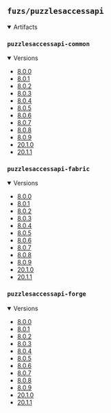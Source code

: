 ## `fuzs/puzzlesaccessapi`

<details open>
<summary>Artifacts</summary>

### `puzzlesaccessapi-common`
<details open>
<summary>Versions</summary>

- [8.0.0](puzzlesaccessapi-common/8.0.0)
- [8.0.1](puzzlesaccessapi-common/8.0.1)
- [8.0.2](puzzlesaccessapi-common/8.0.2)
- [8.0.3](puzzlesaccessapi-common/8.0.3)
- [8.0.4](puzzlesaccessapi-common/8.0.4)
- [8.0.5](puzzlesaccessapi-common/8.0.5)
- [8.0.6](puzzlesaccessapi-common/8.0.6)
- [8.0.7](puzzlesaccessapi-common/8.0.7)
- [8.0.8](puzzlesaccessapi-common/8.0.8)
- [8.0.9](puzzlesaccessapi-common/8.0.9)
- [20.1.0](puzzlesaccessapi-common/20.1.0)
- [20.1.1](puzzlesaccessapi-common/20.1.1)
</details>

### `puzzlesaccessapi-fabric`
<details open>
<summary>Versions</summary>

- [8.0.0](puzzlesaccessapi-fabric/8.0.0)
- [8.0.1](puzzlesaccessapi-fabric/8.0.1)
- [8.0.2](puzzlesaccessapi-fabric/8.0.2)
- [8.0.3](puzzlesaccessapi-fabric/8.0.3)
- [8.0.4](puzzlesaccessapi-fabric/8.0.4)
- [8.0.5](puzzlesaccessapi-fabric/8.0.5)
- [8.0.6](puzzlesaccessapi-fabric/8.0.6)
- [8.0.7](puzzlesaccessapi-fabric/8.0.7)
- [8.0.8](puzzlesaccessapi-fabric/8.0.8)
- [8.0.9](puzzlesaccessapi-fabric/8.0.9)
- [20.1.0](puzzlesaccessapi-fabric/20.1.0)
- [20.1.1](puzzlesaccessapi-fabric/20.1.1)
</details>

### `puzzlesaccessapi-forge`
<details open>
<summary>Versions</summary>

- [8.0.0](puzzlesaccessapi-forge/8.0.0)
- [8.0.1](puzzlesaccessapi-forge/8.0.1)
- [8.0.2](puzzlesaccessapi-forge/8.0.2)
- [8.0.3](puzzlesaccessapi-forge/8.0.3)
- [8.0.4](puzzlesaccessapi-forge/8.0.4)
- [8.0.5](puzzlesaccessapi-forge/8.0.5)
- [8.0.6](puzzlesaccessapi-forge/8.0.6)
- [8.0.7](puzzlesaccessapi-forge/8.0.7)
- [8.0.8](puzzlesaccessapi-forge/8.0.8)
- [8.0.9](puzzlesaccessapi-forge/8.0.9)
- [20.1.0](puzzlesaccessapi-forge/20.1.0)
- [20.1.1](puzzlesaccessapi-forge/20.1.1)
</details>

</details>

